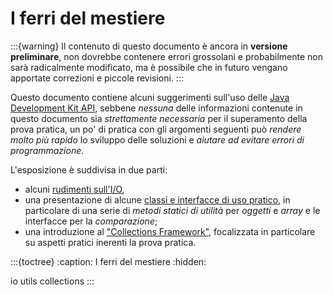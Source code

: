 # I ferri del mestiere

:::{warning}
Il contenuto di questo documento è ancora in **versione preliminare**, non
dovrebbe contenere errori grossolani e probabilmente non sarà radicalmente
modificato, ma è possibile che in futuro vengano apportate correzioni e piccole
revisioni.
:::

Questo documento contiene alcuni suggerimenti sull'uso delle [Java Development
Kit API](https://docs.oracle.com/en/java/javase/17/docs/api/), sebbene *nessuna*
delle informazioni contenute in questo documento sia *strettamente necessaria*
per il superamento della prova pratica, un po' di pratica con gli argomenti
seguenti può *rendere molto più rapido* lo sviluppo delle soluzioni e *aiutare
ad evitare errori di programmazione*.

L'esposizione è suddivisa in due parti:

* alcuni [rudimenti sull'I/O](io),
* una presentazione di alcune [classi e interfacce di uso
  pratico](utils), in particolare di una serie di
  *metodi statici di utilità* per *oggetti* e *array* e le interfacce per la
  *comparazione*;
* una introduzione al ["Collections Framework"](collections),
  focalizzata in particolare su aspetti pratici inerenti la prova pratica.

:::{toctree}
:caption: I ferri del mestiere
:hidden:

io
utils
collections
:::
